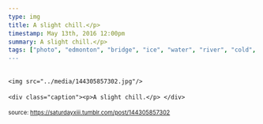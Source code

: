 ```yaml
---
type: img
title: A slight chill.</p> 
timestamp: May 13th, 2016 12:00pm
summary: A slight chill.</p> 
tags: ["photo", "edmonton", "bridge", "ice", "water", "river", "cold", "photography]
---
```


                
                
                
                                                                                        <img src="../media/144305857302.jpg"/>
                                                                                          <div class="caption"><p>A slight chill.</p> </div>
                                    
                
                
                
                
                                
<small>source: https://saturdayxiii.tumblr.com/post/144305857302</small>